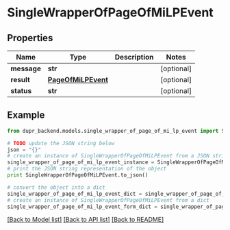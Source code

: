 # SingleWrapperOfPageOfMiLPEvent


## Properties
Name | Type | Description | Notes
------------ | ------------- | ------------- | -------------
**message** | **str** |  | [optional] 
**result** | [**PageOfMiLPEvent**](PageOfMiLPEvent.md) |  | [optional] 
**status** | **str** |  | [optional] 

## Example

```python
from dupr_backend.models.single_wrapper_of_page_of_mi_lp_event import SingleWrapperOfPageOfMiLPEvent

# TODO update the JSON string below
json = "{}"
# create an instance of SingleWrapperOfPageOfMiLPEvent from a JSON string
single_wrapper_of_page_of_mi_lp_event_instance = SingleWrapperOfPageOfMiLPEvent.from_json(json)
# print the JSON string representation of the object
print SingleWrapperOfPageOfMiLPEvent.to_json()

# convert the object into a dict
single_wrapper_of_page_of_mi_lp_event_dict = single_wrapper_of_page_of_mi_lp_event_instance.to_dict()
# create an instance of SingleWrapperOfPageOfMiLPEvent from a dict
single_wrapper_of_page_of_mi_lp_event_form_dict = single_wrapper_of_page_of_mi_lp_event.from_dict(single_wrapper_of_page_of_mi_lp_event_dict)
```
[[Back to Model list]](../README.md#documentation-for-models) [[Back to API list]](../README.md#documentation-for-api-endpoints) [[Back to README]](../README.md)


